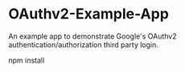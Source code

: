 # OAuthv2-Example-App
An example app to demonstrate Google's OAuthv2 authentication/authorization third party login.

npm install
